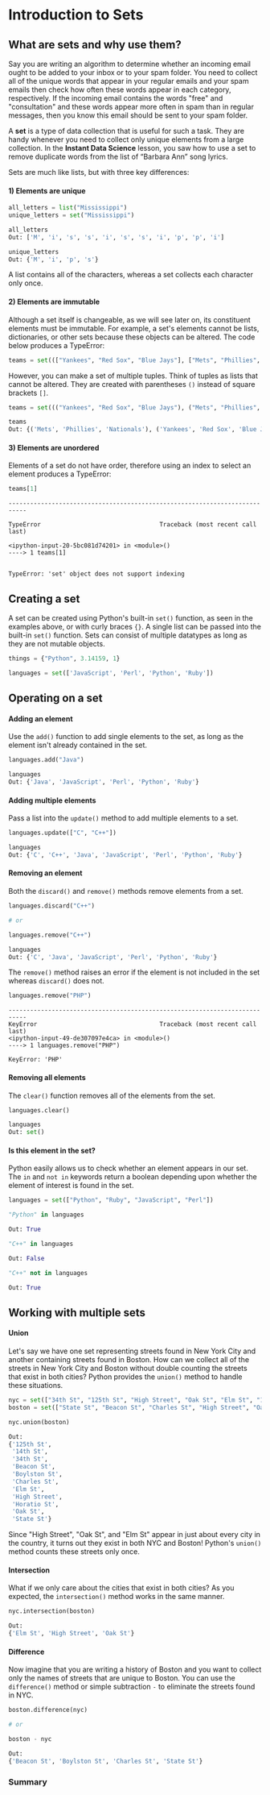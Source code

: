 # Introduction to Sets

## What are sets and why use them?

Say you are writing an algorithm to determine whether an incoming email ought to be added to your inbox or to your spam folder. You need to collect all of the unique words that appear in your regular emails and your spam emails then check how often these words appear in each category, respectively. If the incoming email contains the words "free" and "consultation" and these words appear more often in spam than in regular messages, then you know this email should be sent to your spam folder.

A **set** is a type of data collection that is useful for such a task. They are handy whenever you need to collect only unique elements from a large collection. In the **Instant Data Science** lesson, you saw how to use a set to remove duplicate words from the list of “Barbara Ann” song lyrics.

Sets are much like lists, but with three key differences:



#### 1) Elements are unique

```python
all_letters = list("Mississippi")
unique_letters = set("Mississippi")
```

```python
all_letters
Out: ['M', 'i', 's', 's', 'i', 's', 's', 'i', 'p', 'p', 'i']
```

```python
unique_letters
Out: {'M', 'i', 'p', 's'}
```

A list contains all of the characters, whereas a set collects each character only once.



#### 2) Elements are immutable

Although a set itself is changeable, as we will see later on, its constituent elements must be immutable. For example, a set's elements cannot be lists, dictionaries, or other sets because these objects can be altered. The code below produces a TypeError:

```python
teams = set((["Yankees", "Red Sox", "Blue Jays"], ["Mets", "Phillies", "Nationals"]))
```

However, you can make a set of multiple tuples. Think of tuples as lists that cannot be altered. They are created with parentheses ```()``` instead of square brackets ```[]```.

```python
teams = set((("Yankees", "Red Sox", "Blue Jays"), ("Mets", "Phillies", "Nationals")))

teams
Out: {('Mets', 'Phillies', 'Nationals'), ('Yankees', 'Red Sox', 'Blue Jays')}
```



#### 3) Elements are unordered

Elements of a set do not have order, therefore using an index to select an element produces a TypeError:

```python
teams[1]
```


    ---------------------------------------------------------------------------

    TypeError                                 Traceback (most recent call last)

    <ipython-input-20-5bc081d74201> in <module>()
    ----> 1 teams[1]


    TypeError: 'set' object does not support indexing



## Creating a set

A set can be created using Python's built-in ```set()``` function, as seen in the examples above, or with curly braces ```{}```. A single list can be passed into the built-in ```set()``` function. Sets can consist of multiple datatypes as long as they are not mutable objects.

```python
things = {"Python", 3.14159, 1}

languages = set(['JavaScript', 'Perl', 'Python', 'Ruby'])
```





## Operating on a set


#### Adding an element

Use the ```add()``` function to add single elements to the set, as long as the element isn't already contained in the set.

```python
languages.add("Java")

languages
Out: {'Java', 'JavaScript', 'Perl', 'Python', 'Ruby'}
```


#### Adding multiple elements

Pass a list into the ```update()``` method to add multiple elements to a set.

```python
languages.update(["C", "C++"])

languages
Out: {'C', 'C++', 'Java', 'JavaScript', 'Perl', 'Python', 'Ruby'}
```


#### Removing an element

Both the ```discard()``` and ```remove()``` methods remove elements from a set.

```python
languages.discard("C++")

# or

languages.remove("C++")

languages
Out: {'C', 'Java', 'JavaScript', 'Perl', 'Python', 'Ruby'}
```

The ```remove()``` method raises an error if the element is not included in the set whereas ```discard()``` does not.

```python
languages.remove("PHP")
```

    ---------------------------------------------------------------------------
    KeyError                                  Traceback (most recent call last)
    <ipython-input-49-de307097e4ca> in <module>()
    ----> 1 languages.remove("PHP")

    KeyError: 'PHP'


#### Removing all elements

The ```clear()``` function removes all of the elements from the set.

```python
languages.clear()

languages
Out: set()
```


#### Is this element in the set?

Python easily allows us to check whether an element appears in our set. The ```in``` and ```not in``` keywords return a boolean depending upon whether the element of interest is found in the set.

```python
languages = set(["Python", "Ruby", "JavaScript", "Perl"])
```

```python
"Python" in languages

Out: True
```

```python
"C++" in languages

Out: False

"C++" not in languages

Out: True
```





## Working with multiple sets


#### Union

Let's say we have one set representing streets found in New York City and another containing streets found in Boston. How can we collect all of the streets in New York City and Boston without double counting the streets that exist in both cities? Python provides the ```union()``` method to handle these situations.

```python
nyc = set(["34th St", "125th St", "High Street", "Oak St", "Elm St", "14th St", "Horatio St"])
boston = set(["State St", "Beacon St", "Charles St", "High Street", "Oak St", "Elm St", "Boylston St"])
```

```python
nyc.union(boston)

Out:
{'125th St',
 '14th St',
 '34th St',
 'Beacon St',
 'Boylston St',
 'Charles St',
 'Elm St',
 'High Street',
 'Horatio St',
 'Oak St',
 'State St'}
 ```

Since "High Street", "Oak St", and "Elm St" appear in just about every city in the country, it turns out they exist in both NYC and Boston! Python's ```union()``` method counts these streets only once.


#### Intersection

What if we only care about the cities that exist in both cities? As you expected, the ```intersection()``` method works in the same manner.

```python
nyc.intersection(boston)

Out:
{'Elm St', 'High Street', 'Oak St'}
```


#### Difference

Now imagine that you are writing a history of Boston and you want to collect only the names of streets that are unique to Boston. You can use the ```difference()``` method or simple subtraction ```-``` to eliminate the streets found in NYC.

```python
boston.difference(nyc)

# or

boston - nyc

Out:
{'Beacon St', 'Boylston St', 'Charles St', 'State St'}
```



### Summary

